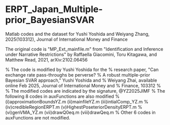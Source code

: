 # ERPT_Japan_Multiple-prior_BayesianSVAR
Matlab codes and the dataset for Yushi Yoshida and Weiyang Zhang, 2025(103312), Journal of International Money and Finance

The original code is "MP_Ext_mainfile.m" from "Identification and Inference
under Narrative Restrictions" by Raffaella Giacomini, Toru Kitagawa, and
Matthew Read, 2021, arXiv:2102.06456
 
% The code is modified by Yushi Yoshida for the
% research paper, "Can exchange rate pass-throughs be perverse? 
% A robust multiple-prior Bayesian SVAR approach," Yushi Yoshida and
% Weiyang Zhai, available online Feb 2025, Journal of International Money and
% Finance, 103312
%
% The modified codes are indicated by the signature, @YZ2025JIMF
% The following 8 codes in auxFunctions are also modified
% (i)approximationBoundsYZ.m (ii)mainfileYZ.m (iii)intialComp_YZ.m
% (iv)credibleRegionERPT.m (v)HighestPoseteriorDensityERPT.m
% (vi)genVMA_YZ.m (vii)drawQ0eq.m (viii)drawQeq.m
% Other 6 codes in auxFunctions are not modified.
